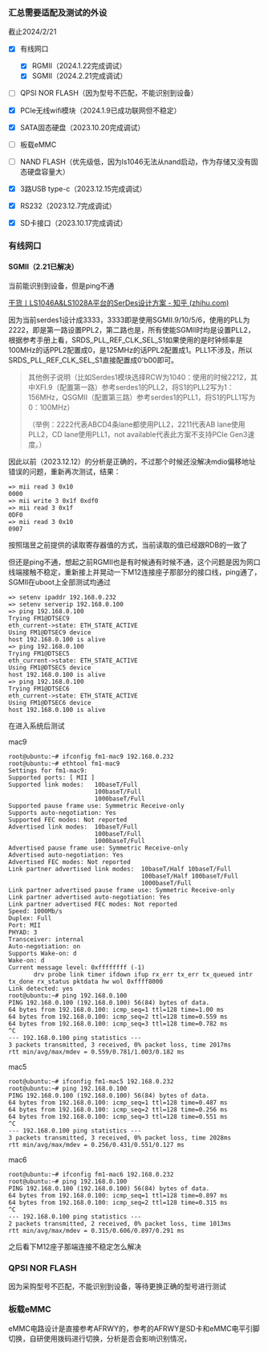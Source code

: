 ### 汇总需要适配及测试的外设

截止2024/2/21

- [x] 有线网口
  - [x] RGMII（2024.1.22完成调试）
  - [x] SGMII（2024.2.21完成调试）

- [ ] QPSI NOR FLASH（因为型号不匹配，不能识别到设备）

- [x] PCIe无线wifi模块（2024.1.9已成功联网但不稳定）

- [x] SATA固态硬盘（2023.10.20完成调试）

- [ ] 板载eMMC

- [ ] NAND FLASH（优先级低，因为ls1046无法从nand启动，作为存储又没有固态硬盘容量大）

- [x] 3路USB type-c（2023.12.15完成调试）
- [x] RS232（2023.12.7完成调试）
- [x] SD卡接口（2023.10.17完成调试）



### 有线网口

#### SGMII（2.21已解决）

当前能识别到设备，但是ping不通

[干货丨LS1046A&LS1028A平台的SerDes设计方案 - 知乎 (zhihu.com)](https://zhuanlan.zhihu.com/p/270006798)

因为当前serdes1设计成3333，3333即是使用SGMII.9/10/5/6，使用的PLL为2222，即是第一路设置PPL2，第二路也是，所有使能SGMII时均是设置PLL2，根据参考手册上看，SRDS_PLL_REF_CLK_SEL_S1如果使用的是时钟频率是100MHz的话PPL2配置成0，是125MHz的话PPL2配置成1。PLL1不涉及，所以SRDS_PLL_REF_CLK_SEL_S1直接配置成0'b00即可。

> 其他例子说明（比如Serdes1模块选择RCW为1040：使用的时候2212，其中XFI.9（配置第一路）参考serdes1的PLL2，将S1的PLL2写为1：156MHz，QSGMII（配置第三路）参考serdes1的PLL1，将S1的PLL1写为0：100MHz）
>
> （举例：2222代表ABCD4条lane都使用PLL2，2211代表AB lane使用PLL2，CD lane使用PLL1，not available代表此方案不支持PCIe Gen3速度。）

因此以前（2023.12.12）的分析是正确的，不过那个时候还没解决mdio偏移地址错误的问题，重新再次测试，结果：

```
=> mii read 3 0x10
0000
=> mii write 3 0x1f 0xdf0
=> mii read 3 0x1f
0DF0
=> mii read 3 0x10
0907
```

按照瑞昱之前提供的读取寄存器值的方式，当前读取的值已经跟RDB的一致了

但还是ping不通，想起之前RGMII也是有时候通有时候不通，这个问题是因为网口线端接触不稳定，重新接上并晃动一下M12连接座子那部分的接口线，ping通了，SGMII在uboot上全部测试均通过

```
=> setenv ipaddr 192.168.0.232
=> setenv serverip 192.168.0.100
=> ping 192.168.0.100
Trying FM1@DTSEC9
eth_current->state: ETH_STATE_ACTIVE
Using FM1@DTSEC9 device
host 192.168.0.100 is alive
=> ping 192.168.0.100
Trying FM1@DTSEC5
eth_current->state: ETH_STATE_ACTIVE
Using FM1@DTSEC5 device
host 192.168.0.100 is alive
=> ping 192.168.0.100
Trying FM1@DTSEC6
eth_current->state: ETH_STATE_ACTIVE
Using FM1@DTSEC6 device
host 192.168.0.100 is alive
```

在进入系统后测试

mac9

```
root@ubuntu:~# ifconfig fm1-mac9 192.168.0.232
root@ubuntu:~# ethtool fm1-mac9
Settings for fm1-mac9:
Supported ports: [ MII ]
Supported link modes:   10baseT/Full 
                        100baseT/Full 
                        1000baseT/Full 
Supported pause frame use: Symmetric Receive-only
Supports auto-negotiation: Yes
Supported FEC modes: Not reported
Advertised link modes:  10baseT/Full 
                        100baseT/Full 
                        1000baseT/Full 
Advertised pause frame use: Symmetric Receive-only
Advertised auto-negotiation: Yes
Advertised FEC modes: Not reported
Link partner advertised link modes:  10baseT/Half 10baseT/Full 
                                     100baseT/Half 100baseT/Full 
                                     1000baseT/Full 
Link partner advertised pause frame use: Symmetric Receive-only
Link partner advertised auto-negotiation: Yes
Link partner advertised FEC modes: Not reported
Speed: 1000Mb/s
Duplex: Full
Port: MII
PHYAD: 3
Transceiver: internal
Auto-negotiation: on
Supports Wake-on: d
Wake-on: d
Current message level: 0xffffffff (-1)
       drv probe link timer ifdown ifup rx_err tx_err tx_queued intr tx_done rx_status pktdata hw wol 0xffff8000
Link detected: yes
root@ubuntu:~# ping 192.168.0.100
PING 192.168.0.100 (192.168.0.100) 56(84) bytes of data.
64 bytes from 192.168.0.100: icmp_seq=1 ttl=128 time=1.00 ms
64 bytes from 192.168.0.100: icmp_seq=2 ttl=128 time=0.559 ms
64 bytes from 192.168.0.100: icmp_seq=3 ttl=128 time=0.782 ms
^C
--- 192.168.0.100 ping statistics ---
3 packets transmitted, 3 received, 0% packet loss, time 2017ms
rtt min/avg/max/mdev = 0.559/0.781/1.003/0.182 ms
```

mac5

```
root@ubuntu:~# ifconfig fm1-mac5 192.168.0.232
root@ubuntu:~# ping 192.168.0.100
PING 192.168.0.100 (192.168.0.100) 56(84) bytes of data.
64 bytes from 192.168.0.100: icmp_seq=1 ttl=128 time=0.487 ms
64 bytes from 192.168.0.100: icmp_seq=2 ttl=128 time=0.256 ms
64 bytes from 192.168.0.100: icmp_seq=3 ttl=128 time=0.551 ms
^C
--- 192.168.0.100 ping statistics ---
3 packets transmitted, 3 received, 0% packet loss, time 2028ms
rtt min/avg/max/mdev = 0.256/0.431/0.551/0.127 ms
```

mac6

```
root@ubuntu:~# ifconfig fm1-mac6 192.168.0.232
root@ubuntu:~# ping 192.168.0.100
PING 192.168.0.100 (192.168.0.100) 56(84) bytes of data.
64 bytes from 192.168.0.100: icmp_seq=1 ttl=128 time=0.897 ms
64 bytes from 192.168.0.100: icmp_seq=2 ttl=128 time=0.315 ms
^C
--- 192.168.0.100 ping statistics ---
2 packets transmitted, 2 received, 0% packet loss, time 1013ms
rtt min/avg/max/mdev = 0.315/0.606/0.897/0.291 ms
```

之后看下M12座子那端连接不稳定怎么解决





### QPSI NOR FLASH

因为采购型号不匹配，不能识别到设备，等待更换正确的型号进行测试







### 板载eMMC

eMMC电路设计是直接参考AFRWY的，参考的AFRWY是SD卡和eMMC电平引脚切换，自研使用拨码进行切换，分析是否会影响识别情况，



